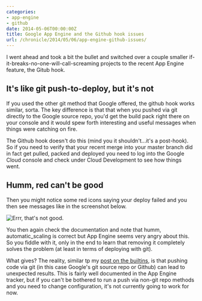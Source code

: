 ```yaml
---
categories:
- app-engine
- github
date: 2014-05-06T00:00:00Z
title: Google App Engine and the Github hook issues
url: /chronicle/2014/05/06/app-engine-github-issues/
---
```


I went ahead and took a bit the bullet and switched over a couple smaller if-it-breaks-no-one-will-call-screaming projects to the recent App Engine feature, the Gitub hook.

## It's like git push-to-deploy, but it's not

If you used the other git method that Google offered, the github hook works similar, sorta. The key difference is that that when you pushed via git directly to the Google source repo, you'd get the build pack right there on your console and it would spew forth interesting and useful messages when things were catching on fire.

The Github hook doesn't do this (mind you it shouldn't...it's a post-hook). So if you need to verify that your recent merge into your master branch did in fact get pulled, packed and deployed you need to log into the Google Cloud console and check under Cloud Development to see how things went.

## Humm, red can't be good

Then you might notice some red icons saying your deploy failed and you then see messages like in the screenshot below.

<img src="/images/blog/2014/05/screenshot-20140505-appenginedeployerror.png" alt="Errr, that's not good." />

You then again check the documentation and note that humm, automatic_scaling is correct but App Engine seems very angry about this. So you fiddle with it, only in the end to learn that removing it completely solves the problem (at least in terms of deploying with git).

What gives? The reality, similar tp my [post on the builtins](/chronicle/2014/04/04/issue-app-engine-git-deploy-builtins-error/), is that pushing code via git (in this case Google's git source repo or Github) can lead to unexpected results. This is fairly well documented in the App Engine tracker, but if you can't be bothered to run a push via non-git repo methods and you need to change configuration, it's not currently going to work for now.